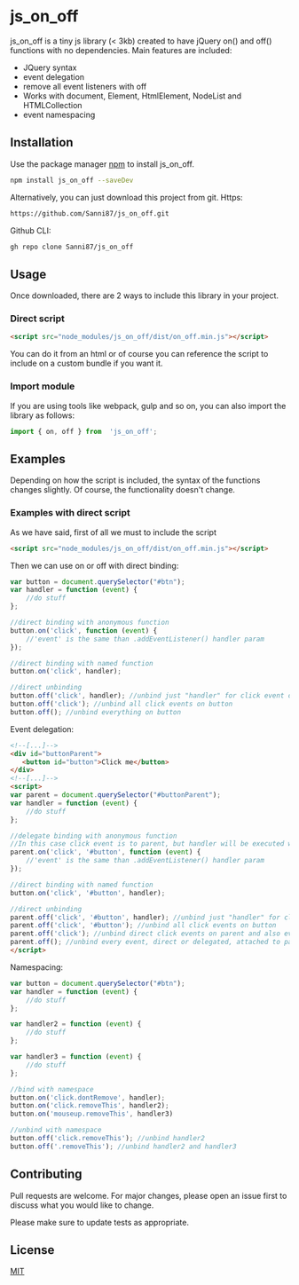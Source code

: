 
# js_on_off

js_on_off is a tiny js library (< 3kb) created to have jQuery on() and off() functions with no dependencies. Main features are included:

- JQuery syntax
- event delegation
- remove all event listeners with off
- Works with document, Element, HtmlElement, NodeList and HTMLCollection
- event namespacing
## Installation

Use the package manager [npm](https://pip.pypa.io/en/stable/) to install js_on_off.

```bash
npm install js_on_off --saveDev
```
Alternatively, you can just download this project from git.
Https:
```bash
https://github.com/Sanni87/js_on_off.git
```

Github CLI:
```bash
gh repo clone Sanni87/js_on_off
```

## Usage
Once downloaded, there are 2 ways to include this library in your project.

### Direct script
```html
<script src="node_modules/js_on_off/dist/on_off.min.js"></script>
``` 
You can do it from an html or of course you can reference the script to include on a custom bundle if you want it.

### Import module
If you are using tools like webpack, gulp and so on, you can also import the library as follows:
```javascript
import { on, off } from  'js_on_off';
```
## Examples
Depending on how the script is included, the syntax of the functions changes slightly. Of course, the functionality doesn't change.
### Examples with direct script
As we have said, first of all we must to include the script
```html
<script src="node_modules/js_on_off/dist/on_off.min.js"></script>
```
Then we can use on or off with direct binding:
```javascript
var button = document.querySelector("#btn");
var handler = function (event) {
    //do stuff
};

//direct binding with anonymous function
button.on('click', function (event) {
    //'event' is the same than .addEventListener() handler param
});

//direct binding with named function
button.on('click', handler); 

//direct unbinding
button.off('click', handler); //unbind just "handler" for click event on button
button.off('click'); //unbind all click events on button
button.off(); //unbind everything on button
```
Event delegation:
```html
<!--[...]-->
<div id="buttonParent">
   <button id="button">Click me</button>
</div>
<!--[...]-->
<script>
var parent = document.querySelector("#buttonParent");
var handler = function (event) {
    //do stuff
};

//delegate binding with anonymous function
//In this case click event is to parent, but handler will be executed when button is clicked
parent.on('click', '#button', function (event) {
    //'event' is the same than .addEventListener() handler param
});

//direct binding with named function
button.on('click', '#button', handler); 

//direct unbinding
parent.off('click', '#button', handler); //unbind just "handler" for click event on button
parent.off('click', '#button'); //unbind all click events on button
parent.off('click'); //unbind direct click events on parent and also every delegated binding attached to parent (in this case on '#button' click)
parent.off(); //unbind every event, direct or delegated, attached to parent
</script>
```
Namespacing:
```javascript
var button = document.querySelector("#btn");
var handler = function (event) {
    //do stuff
};

var handler2 = function (event) {
    //do stuff
};

var handler3 = function (event) {
    //do stuff
};

//bind with namespace
button.on('click.dontRemove', handler); 
button.on('click.removeThis', handler2); 
button.on('mouseup.removeThis', handler3)

//unbind with namespace
button.off('click.removeThis'); //unbind handler2
button.off('.removeThis'); //unbind handler2 and handler3
```

## Contributing
Pull requests are welcome. For major changes, please open an issue first to discuss what you would like to change.

Please make sure to update tests as appropriate.

## License
[MIT](https://choosealicense.com/licenses/mit/)
